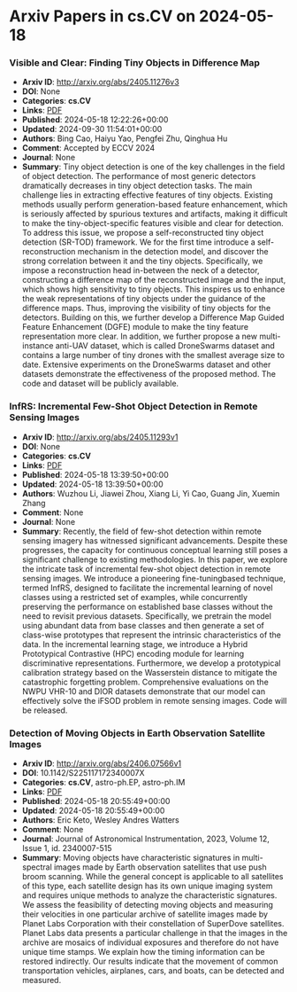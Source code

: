 # Arxiv Papers in cs.CV on 2024-05-18
### Visible and Clear: Finding Tiny Objects in Difference Map
- **Arxiv ID**: http://arxiv.org/abs/2405.11276v3
- **DOI**: None
- **Categories**: **cs.CV**
- **Links**: [PDF](http://arxiv.org/pdf/2405.11276v3)
- **Published**: 2024-05-18 12:22:26+00:00
- **Updated**: 2024-09-30 11:54:01+00:00
- **Authors**: Bing Cao, Haiyu Yao, Pengfei Zhu, Qinghua Hu
- **Comment**: Accepted by ECCV 2024
- **Journal**: None
- **Summary**: Tiny object detection is one of the key challenges in the field of object detection. The performance of most generic detectors dramatically decreases in tiny object detection tasks. The main challenge lies in extracting effective features of tiny objects. Existing methods usually perform generation-based feature enhancement, which is seriously affected by spurious textures and artifacts, making it difficult to make the tiny-object-specific features visible and clear for detection. To address this issue, we propose a self-reconstructed tiny object detection (SR-TOD) framework. We for the first time introduce a self-reconstruction mechanism in the detection model, and discover the strong correlation between it and the tiny objects. Specifically, we impose a reconstruction head in-between the neck of a detector, constructing a difference map of the reconstructed image and the input, which shows high sensitivity to tiny objects. This inspires us to enhance the weak representations of tiny objects under the guidance of the difference maps. Thus, improving the visibility of tiny objects for the detectors. Building on this, we further develop a Difference Map Guided Feature Enhancement (DGFE) module to make the tiny feature representation more clear. In addition, we further propose a new multi-instance anti-UAV dataset, which is called DroneSwarms dataset and contains a large number of tiny drones with the smallest average size to date. Extensive experiments on the DroneSwarms dataset and other datasets demonstrate the effectiveness of the proposed method. The code and dataset will be publicly available.



### InfRS: Incremental Few-Shot Object Detection in Remote Sensing Images
- **Arxiv ID**: http://arxiv.org/abs/2405.11293v1
- **DOI**: None
- **Categories**: **cs.CV**
- **Links**: [PDF](http://arxiv.org/pdf/2405.11293v1)
- **Published**: 2024-05-18 13:39:50+00:00
- **Updated**: 2024-05-18 13:39:50+00:00
- **Authors**: Wuzhou Li, Jiawei Zhou, Xiang Li, Yi Cao, Guang Jin, Xuemin Zhang
- **Comment**: None
- **Journal**: None
- **Summary**: Recently, the field of few-shot detection within remote sensing imagery has witnessed significant advancements. Despite these progresses, the capacity for continuous conceptual learning still poses a significant challenge to existing methodologies. In this paper, we explore the intricate task of incremental few-shot object detection in remote sensing images. We introduce a pioneering fine-tuningbased technique, termed InfRS, designed to facilitate the incremental learning of novel classes using a restricted set of examples, while concurrently preserving the performance on established base classes without the need to revisit previous datasets. Specifically, we pretrain the model using abundant data from base classes and then generate a set of class-wise prototypes that represent the intrinsic characteristics of the data. In the incremental learning stage, we introduce a Hybrid Prototypical Contrastive (HPC) encoding module for learning discriminative representations. Furthermore, we develop a prototypical calibration strategy based on the Wasserstein distance to mitigate the catastrophic forgetting problem. Comprehensive evaluations on the NWPU VHR-10 and DIOR datasets demonstrate that our model can effectively solve the iFSOD problem in remote sensing images. Code will be released.



### Detection of Moving Objects in Earth Observation Satellite Images
- **Arxiv ID**: http://arxiv.org/abs/2406.07566v1
- **DOI**: 10.1142/S225117172340007X
- **Categories**: **cs.CV**, astro-ph.EP, astro-ph.IM
- **Links**: [PDF](http://arxiv.org/pdf/2406.07566v1)
- **Published**: 2024-05-18 20:55:49+00:00
- **Updated**: 2024-05-18 20:55:49+00:00
- **Authors**: Eric Keto, Wesley Andres Watters
- **Comment**: None
- **Journal**: Journal of Astronomical Instrumentation, 2023, Volume 12, Issue 1,
  id. 2340007-515
- **Summary**: Moving objects have characteristic signatures in multi-spectral images made by Earth observation satellites that use push broom scanning. While the general concept is applicable to all satellites of this type, each satellite design has its own unique imaging system and requires unique methods to analyze the characteristic signatures. We assess the feasibility of detecting moving objects and measuring their velocities in one particular archive of satellite images made by Planet Labs Corporation with their constellation of SuperDove satellites. Planet Labs data presents a particular challenge in that the images in the archive are mosaics of individual exposures and therefore do not have unique time stamps. We explain how the timing information can be restored indirectly. Our results indicate that the movement of common transportation vehicles, airplanes, cars, and boats, can be detected and measured.



